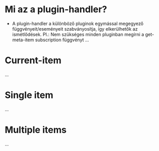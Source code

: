 
# Mi az a plugin-handler?
- A plugin-handler a különböző pluginok egymással megegyező függvényeit/eseményeit szabványosítja,
  így elkerülhetők az ismétlődések.
  Pl.: Nem szükséges minden pluginban megírni a get-meta-item subscription függvényt ...



# Current-item
...



# Single item
...



# Multiple items
...
